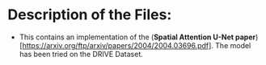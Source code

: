 # Description of the Files:
* This contains an implementation of the (**Spatial Attention U-Net paper**)[https://arxiv.org/ftp/arxiv/papers/2004/2004.03696.pdf]. The model has been tried on the DRIVE Dataset.
